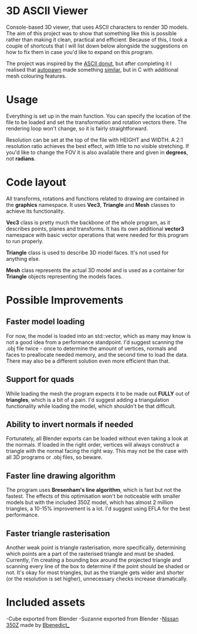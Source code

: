 # 3D ASCII Viewer 
Console-based 3D viewer, that uses ASCII characters to render 3D models. 
The aim of this project was to show that something like this is possible rather than making it clean, practical and efficient. Because of this, I took a couple of shortcuts that I will list down below alongside the suggestions on how to fix them in case you'd like to expand on this program.

The project was inspired by the [ASCII donut](https://www.a1k0n.net/2006/09/15/obfuscated-c-donut.html), but after completing it I realised that [autopawn](https://github.com/autopawn) made something [similar](https://github.com/autopawn/3d-ascii-viewer), but in C with additional mesh colouring features.

# Usage
Everything is set up in the main function. You can specify the location of the file to be loaded and set the transformation and rotation vectors there. The rendering loop won't change, so it is fairly straightforward.

Resolution can be set at the top of the file with HEIGHT and WIDTH. A 2:1 resolution ratio achieves the best effect, with little to no visible stretching. If you'd like to change the FOV it is also available there and given in **degrees**, not **radians**.

# Code layout
All transforms, rotations and functions related to drawing are contained in the **graphics** namespace. It uses **Vec3**, **Triangle** and **Mesh** classes to achieve its functionality.

**Vec3** class is pretty much the backbone of the whole program, as it describes points, planes and transforms. It has its own additional **vector3** namespace with basic vector operations that were needed for this program to run properly.

**Triangle** class is used to describe 3D model faces. It's not used for anything else.

**Mesh** class represents the actual 3D model and is used as a container for **Triangle** objects representing the models faces.

# Possible Improvements
## Faster model loading
For now, the model is loaded into an std::vector, which as many may know is not a good idea from a performance standpoint. I'd suggest scanning the .obj file twice - once to determine the amount of vertices, normals and faces to preallocate needed memory, and the second time to load the data. There may also be a different solution even more efficient than that.

## Support for quads
While loading the mesh the program expects it to be made out **FULLY** out of **triangles**, which is a bit of a pain. I'd suggest adding a triangulation functionality while loading the model, which shouldn't be that difficult.

## Ability to invert normals if needed
Fortunately, all Blender exports can be loaded without even taking a look at the normals. If loaded in the right order, vertices will always construct a triangle with the normal facing the right way. This may not be the case with all 3D programs or .obj files, so beware.

## Faster line drawing algorithm
The program uses **Bresenham's line algorithm**, which is fast but not the fastest. The effects of this optimisation won't be noticeable with smaller models but with the included 350Z model, which has almost 2 million triangles, a 10-15% improvement is a lot. I'd suggest using EFLA for the best performance.

## Faster triangle rasterisation
Another weak point is triangle rasterisation, more specifically, determining which points are a part of the rasterised triangle and must be shaded. Currently, I'm creating a bounding box around the projected triangle and scanning every line of the box to determine if the point should be shaded or not. It's okay for most triangles, but as the triangle gets wider and shorter (or the resolution is set higher), unnecessary checks increase dramatically.

# Included assets
-Cube exported from Blender
-Suzanne exported from Blender
-[Nissan 350Z](https://www.turbosquid.com/3d-models/nissan-350z-japanese-sports-coupe-with-interior-model-3d-model-2049724) made by [Bbenedict_](https://www.turbosquid.com/Search/Artists/Bbenedict_)
